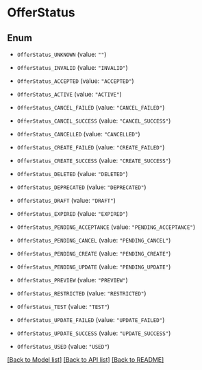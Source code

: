 # OfferStatus

## Enum


* `OfferStatus_UNKNOWN` (value: `""`)

* `OfferStatus_INVALID` (value: `"INVALID"`)

* `OfferStatus_ACCEPTED` (value: `"ACCEPTED"`)

* `OfferStatus_ACTIVE` (value: `"ACTIVE"`)

* `OfferStatus_CANCEL_FAILED` (value: `"CANCEL_FAILED"`)

* `OfferStatus_CANCEL_SUCCESS` (value: `"CANCEL_SUCCESS"`)

* `OfferStatus_CANCELLED` (value: `"CANCELLED"`)

* `OfferStatus_CREATE_FAILED` (value: `"CREATE_FAILED"`)

* `OfferStatus_CREATE_SUCCESS` (value: `"CREATE_SUCCESS"`)

* `OfferStatus_DELETED` (value: `"DELETED"`)

* `OfferStatus_DEPRECATED` (value: `"DEPRECATED"`)

* `OfferStatus_DRAFT` (value: `"DRAFT"`)

* `OfferStatus_EXPIRED` (value: `"EXPIRED"`)

* `OfferStatus_PENDING_ACCEPTANCE` (value: `"PENDING_ACCEPTANCE"`)

* `OfferStatus_PENDING_CANCEL` (value: `"PENDING_CANCEL"`)

* `OfferStatus_PENDING_CREATE` (value: `"PENDING_CREATE"`)

* `OfferStatus_PENDING_UPDATE` (value: `"PENDING_UPDATE"`)

* `OfferStatus_PREVIEW` (value: `"PREVIEW"`)

* `OfferStatus_RESTRICTED` (value: `"RESTRICTED"`)

* `OfferStatus_TEST` (value: `"TEST"`)

* `OfferStatus_UPDATE_FAILED` (value: `"UPDATE_FAILED"`)

* `OfferStatus_UPDATE_SUCCESS` (value: `"UPDATE_SUCCESS"`)

* `OfferStatus_USED` (value: `"USED"`)


[[Back to Model list]](../README.md#documentation-for-models) [[Back to API list]](../README.md#documentation-for-api-endpoints) [[Back to README]](../README.md)


